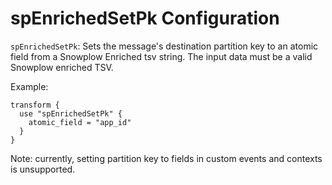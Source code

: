 # spEnrichedSetPk Configuration

`spEnrichedSetPk`: Sets the message's destination partition key to an atomic field from a Snowplow Enriched tsv string.  The input data must be a valid Snowplow enriched TSV.

Example:

```hcl
transform {
  use "spEnrichedSetPk" {
    atomic_field = "app_id"
  }
}
```

Note: currently, setting partition key to fields in custom events and contexts is unsupported.
